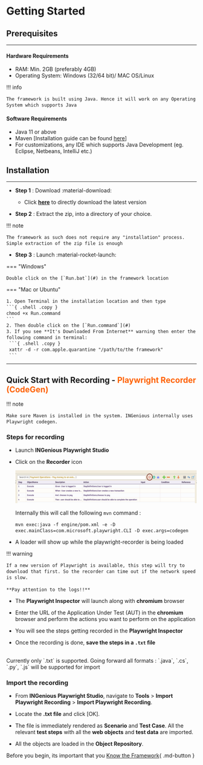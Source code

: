 # **Getting Started**

## **Prerequisites**
-------
#### Hardware Requirements

 * RAM: Min. 2GB (preferably 4GB)
 * Operating System: Windows (32/64 bit)/ MAC OS/Linux

!!! info

    The framework is built using Java. Hence it will work on any Operating System which supports Java

 
#### Software Requirements

 * Java 11 or above
 * Maven [Installation guide can be found [here](https://maven.apache.org/install.html)]
 * For customizations, any IDE which supports Java Development (eg. Eclipse, Netbeans, IntelliJ etc.)

## **Installation**
-----------------------
* **Step 1** : Download :material-download:

    * Click [**here**](https://github.com/ing-bank/INGenious/releases/download/v1.0/ingenious-playwright-1.0.zip) to directly download the latest version

* **Step 2** : Extract the zip, into a directory of your choice.

!!! note

    The framework as such does not require any "installation" process. Simple extraction of the zip file is enough    




* **Step 3** : Launch :material-rocket-launch:

=== "Windows"

    Double click on the [`Run.bat`](#) in the framework location

=== "Mac or Ubuntu"

    1. Open Terminal in the installation location and then type 
    ```{ .shell .copy }
    chmod +x Run.command
    ```
    2. Then double click on the [`Run.command`](#)
    3. If you see **It's Downloaded From Internet** warning then enter the following command in terminal: 
     ```{ .shell .copy }
     xattr -d -r com.apple.quarantine "/path/to/the framework"
     ```



-----------------------

## **Quick Start with Recording** - <span style="color:#FF6200">**Playwright Recorder (CodeGen)**</span>  


!!! note

    Make sure Maven is installed in the system. INGenious internally uses Playwright codegen.


### Steps for recording


 * Launch **INGenious Playwright Studio**

 * Click on the **Recorder** icon

   ![record](img/recording/1.JPG "record")

   Internally this will call the following `mvn` command : 
   
   ```
   mvn exec:java -f engine/pom.xml -e -D exec.mainClass=com.microsoft.playwright.CLI -D exec.args=codegen
   ```

 * A loader will show up while the playwright-recorder is being loaded

!!! warning 
    
    If a new version of Playwright is available, this step will try to download that first. So the recorder can time out if the network speed is slow.

    **Pay attention to the logs!!**

 * The **Playwright Inspector** will launch along with **chromium** browser

 * Enter the URL of the Application Under Test (AUT) in the **chromium** browser and perform the actions you want to perform on the application

 * You will see the steps getting recorded in the **Playwright Inspector**

 * Once the recording is done, **save the steps in a `.txt` file**
 <br>
 Currently only `.txt` is supported. Going forward all formats : `.java`, `.cs`, `.py`, `.js` will be supported for import

 

### Import the recording 


 * From **INGenious Playwright Studio**, navigate to **Tools** > **Import Playwright Recording** > **Import Playwright Recording**.

 * Locate the **.txt file** and click [OK].

 * The file is immediately rendered as **Scenario** and **Test Case**. All the relevant **test steps** with all the **web objects** and **test data** are imported.

 * All the objects are loaded in the **Object Repository**.

 Before you begin, its important that you [Know the Framework](knowyourframework.md){ .md-button }

 